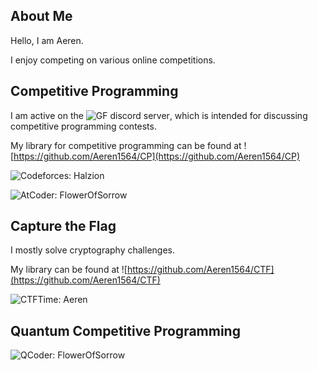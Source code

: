 ## About Me

Hello, I am Aeren.

I enjoy competing on various online competitions.

## Competitive Programming

I am active on the ![GF discord server](https://discord.gg/sADt3gRQBR), which is intended for discussing competitive programming contests.

My library for competitive programming can be found at ![https://github.com/Aeren1564/CP](https://github.com/Aeren1564/CP)

![Codeforces: Halzion](https://codeforces.com/profile/Halzion)

![AtCoder: FlowerOfSorrow](https://atcoder.jp/users/FlowerOfSorrow)

## Capture the Flag

I mostly solve cryptography challenges.

My library can be found at ![https://github.com/Aeren1564/CTF](https://github.com/Aeren1564/CTF)

![CTFTime: Aeren](https://ctftime.org/user/194646)

## Quantum Competitive Programming

![QCoder: FlowerOfSorrow](https://www.qcoder.jp/en/users/FlowerOfSorrow)
